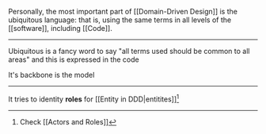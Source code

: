 Personally, the most important part of [[Domain-Driven Design]] is the ubiquitous language: that is, using the same terms in all levels of the [[software]], including [[Code]].

---

Ubiquitous is a fancy word to say "all terms used should be common to all areas" and this is expressed in the code

It's backbone is the model

---

It tries to identity **roles** for [[Entity in DDD|entitites]][^1]

[^1]: Check [[Actors and Roles]]